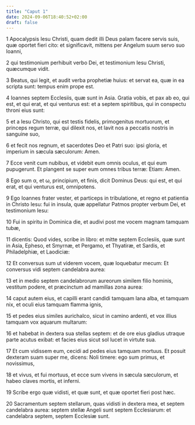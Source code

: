 ```yaml
---
title: "Caput 1"
date: 2024-09-06T18:40:52+02:00
draft: false
---
```




1 Apocalypsis Iesu Christi, quam dedit illi Deus palam facere servis suis, quæ oportet fieri cito: et significavit, mittens per Angelum suum servo suo Ioanni,

2 qui testimonium perhibuit verbo Dei, et testimonium Iesu Christi, quæcumque vidit.

3 Beatus, qui legit, et audit verba prophetiæ huius: et servat ea, quæ in ea scripta sunt: tempus enim prope est.

4 Ioannes septem Ecclesiis, quæ sunt in Asia. Gratia vobis, et pax ab eo, qui est, et qui erat, et qui venturus est: et a septem spiritibus, qui in conspectu throni eius sunt:

5 et a Iesu Christo, qui est testis fidelis, primogenitus mortuorum, et princeps regum terræ, qui dilexit nos, et lavit nos a peccatis nostris in sanguine suo,

6 et fecit nos regnum, et sacerdotes Deo et Patri suo: ipsi gloria, et imperium in sæcula sæculorum: Amen.

7 Ecce venit cum nubibus, et videbit eum omnis oculus, et qui eum pupugerunt. Et plangent se super eum omnes tribus terræ: Etiam: Amen.

8 Ego sum α, et ω, principium, et finis, dicit Dominus Deus: qui est, et qui erat, et qui venturus est, omnipotens.

9 Ego Ioannes frater vester, et particeps in tribulatione, et regno et patientia in Christo Iesu: fui in insula, quæ appellatur Patmos propter verbum Dei, et testimonium Iesu:

10 Fui in spiritu in Dominica die, et audivi post me vocem magnam tamquam tubæ,

11 dicentis: Quod vides, scribe in libro: et mitte septem Ecclesiis, quæ sunt in Asia, Epheso, et Smyrnæ, et Pergamo, et Thyatiræ, et Sardis, et Philadelphiæ, et Laodiciæ:

12 Et conversus sum ut viderem vocem, quæ loquebatur mecum: Et conversus vidi septem candelabra aurea:

13 et in medio septem candelabrorum aureorum similem filio hominis, vestitum podere, et præcinctum ad mamillas zona aurea:

14 caput autem eius, et capilli erant candidi tamquam lana alba, et tamquam nix, et oculi eius tamquam flamma ignis,

15 et pedes eius similes aurichalco, sicut in camino ardenti, et vox illius tamquam vox aquarum multarum:

16 et habebat in dextera sua stellas septem: et de ore eius gladius utraque parte acutus exibat: et facies eius sicut sol lucet in virtute sua.

17 Et cum vidissem eum, cecidi ad pedes eius tamquam mortuus. Et posuit dexteram suam super me, dicens: Noli timere: ego sum primus, et novissimus,

18 et vivus, et fui mortuus, et ecce sum vivens in sæcula sæculorum, et habeo claves mortis, et inferni.

19 Scribe ergo quæ vidisti, et quæ sunt, et quæ oportet fieri post hæc.

20 Sacramentum septem stellarum, quas vidisti in dextera mea, et septem candelabra aurea: septem stellæ Angeli sunt septem Ecclesiarum: et candelabra septem, septem Ecclesiæ sunt.

